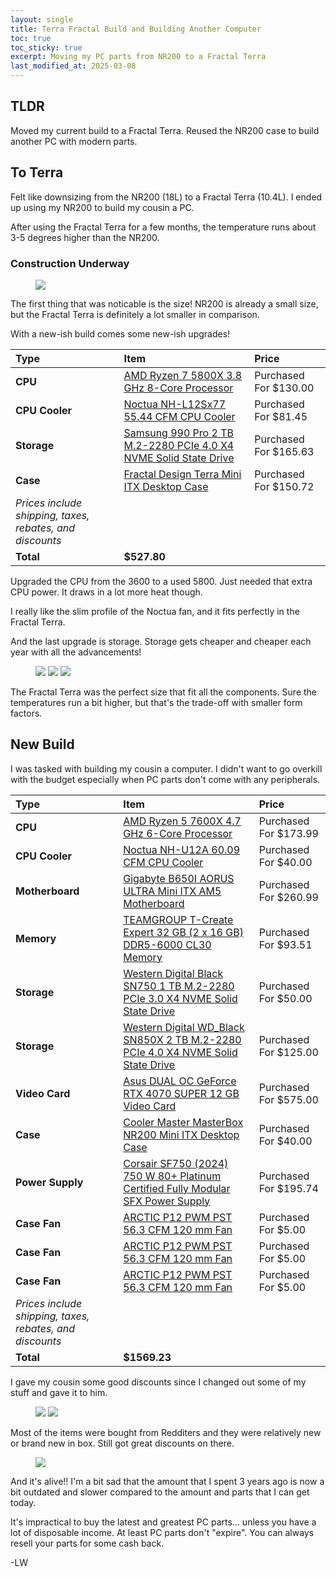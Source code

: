 ```yaml
---
layout: single
title: Terra Fractal Build and Building Another Computer 
toc: true
toc_sticky: true
excerpt: Moving my PC parts from NR200 to a Fractal Terra 
last_modified_at: 2025-03-08
---
```


## TLDR
Moved my current build to a Fractal Terra. Reused the NR200 case to build another PC with modern parts.

## To Terra
Felt like downsizing from the NR200 (18L) to a Fractal Terra (10.4L). 
I ended up using my NR200 to build my cousin a PC. 

After using the Fractal Terra for a few months, the temperature runs about 3-5 degrees higher than the NR200. 

### Construction Underway

<figure>
    <img src="https://u.cubeupload.com/lilwon/sffpc2024071.jpg">
</figure>

The first thing that was noticable is the size! NR200 is already a small
size, but the Fractal Terra is definitely a lot smaller in comparison. 

With a new-ish build comes some new-ish upgrades! 

Type|Item|Price
:----|:----|:----
**CPU** | [AMD Ryzen 7 5800X 3.8 GHz 8-Core Processor](https://pcpartpicker.com/product/qtvqqs/amd-ryzen-7-5800x-38-ghz-8-core-processor-100-100000063wof) | Purchased For $130.00 
**CPU Cooler** | [Noctua NH-L12Sx77 55.44 CFM CPU Cooler](https://pcpartpicker.com/product/2J4Zxr/noctua-nh-l12sx77-5544-cfm-cpu-cooler-nh-l12sx77) | Purchased For $81.45 
**Storage** | [Samsung 990 Pro 2 TB M.2-2280 PCIe 4.0 X4 NVME Solid State Drive](https://pcpartpicker.com/product/34ytt6/samsung-990-pro-2-tb-m2-2280-pcie-40-x4-nvme-solid-state-drive-mz-v9p2t0bw) | Purchased For $165.63 
**Case** | [Fractal Design Terra Mini ITX Desktop Case](https://pcpartpicker.com/product/GrMMnQ/fractal-design-terra-mini-itx-desktop-case-fd-c-ter1n-01) | Purchased For $150.72 
 | *Prices include shipping, taxes, rebates, and discounts* |
 | **Total** | **$527.80**

Upgraded the CPU from the 3600 to a used 5800. Just needed that extra
 CPU power. It draws in a lot more heat though. 

I really like the slim profile of the Noctua fan, and it fits perfectly
in the Fractal Terra. 

And the last upgrade is storage. Storage gets cheaper and cheaper each
year with all the advancements! 

<figure class="third">
    <img src="https://u.cubeupload.com/lilwon/sffpc2024074.jpg">
    <img src="https://u.cubeupload.com/lilwon/sffpc2024077.jpg">
    <img src="https://u.cubeupload.com/lilwon/sffpc2024078.jpg">
</figure>

The Fractal Terra was the perfect size that fit all the components. 
Sure the temperatures run a bit higher, but that's the trade-off 
with smaller form factors. 

## New Build 

I was tasked with building my cousin a computer. I didn't want to go 
overkill with the budget especially when PC parts don't come with
any peripherals.  

Type|Item|Price
:----|:----|:----
**CPU** | [AMD Ryzen 5 7600X 4.7 GHz 6-Core Processor](https://pcpartpicker.com/product/66C48d/amd-ryzen-5-7600x-47-ghz-6-core-processor-100-100000593wof) | Purchased For $173.99 
**CPU Cooler** | [Noctua NH-U12A 60.09 CFM CPU Cooler](https://pcpartpicker.com/product/ZLtQzy/noctua-nh-u12a-6009-cfm-cpu-cooler-nh-u12a) | Purchased For $40.00 
**Motherboard** | [Gigabyte B650I AORUS ULTRA Mini ITX AM5 Motherboard](https://pcpartpicker.com/product/bYytt6/gigabyte-b650i-aorus-ultra-mini-itx-am5-motherboard-b650i-aorus-ultra) | Purchased For $260.99 
**Memory** | [TEAMGROUP T-Create Expert 32 GB (2 x 16 GB) DDR5-6000 CL30 Memory](https://pcpartpicker.com/product/QzP8TW/teamgroup-t-create-expert-32-gb-2-x-16-gb-ddr5-6000-cl30-memory-ctcwd532g6000hc30dc01) | Purchased For $93.51 
**Storage** | [Western Digital Black SN750 1 TB M.2-2280 PCIe 3.0 X4 NVME Solid State Drive](https://pcpartpicker.com/product/QQrmP6/western-digital-wd_black-sn750-1-tb-m2-2280-nvme-solid-state-drive-wds100t3x0c) | Purchased For $50.00 
**Storage** | [Western Digital WD_Black SN850X 2 TB M.2-2280 PCIe 4.0 X4 NVME Solid State Drive](https://pcpartpicker.com/product/crKKHx/western-digital-wd_black-sn850x-2-tb-m2-2280-pcie-40-x4-nvme-solid-state-drive-wds200t2x0e) | Purchased For $125.00 
**Video Card** | [Asus DUAL OC GeForce RTX 4070 SUPER 12 GB Video Card](https://pcpartpicker.com/product/QksV3C/asus-dual-oc-geforce-rtx-4070-super-12-gb-video-card-dual-rtx4070s-o12g-white) | Purchased For $575.00 
**Case** | [Cooler Master MasterBox NR200 Mini ITX Desktop Case](https://pcpartpicker.com/product/r6bCmG/cooler-master-masterbox-nr200-mini-itx-desktop-case-mcb-nr200-wnnn-s00) | Purchased For $40.00 
**Power Supply** | [Corsair SF750 (2024) 750 W 80+ Platinum Certified Fully Modular SFX Power Supply](https://pcpartpicker.com/product/TsTZxr/corsair-sf750-2024-750-w-80-platinum-certified-fully-modular-sfx-power-supply-cp-9020284) | Purchased For $195.74 
**Case Fan** | [ARCTIC P12 PWM PST 56.3 CFM 120 mm Fan](https://pcpartpicker.com/product/68WfrH/arctic-p12-pwm-pst-563-cfm-120-mm-fan-acfan00120a) | Purchased For $5.00 
**Case Fan** | [ARCTIC P12 PWM PST 56.3 CFM 120 mm Fan](https://pcpartpicker.com/product/68WfrH/arctic-p12-pwm-pst-563-cfm-120-mm-fan-acfan00120a) | Purchased For $5.00 
**Case Fan** | [ARCTIC P12 PWM PST 56.3 CFM 120 mm Fan](https://pcpartpicker.com/product/68WfrH/arctic-p12-pwm-pst-563-cfm-120-mm-fan-acfan00120a) | Purchased For $5.00 
 | *Prices include shipping, taxes, rebates, and discounts* |
 | **Total** | **$1569.23**


I gave my cousin some good discounts since I changed out some
of my stuff and gave it to him. 

<figure class="half">
    <img src="https://u.cubeupload.com/lilwon/sffpc2024079.jpg">
    <img src="https://u.cubeupload.com/lilwon/sffpc20240711.jpg">
</figure>

Most of the items were bought from Redditers and they were relatively new or brand new in box. Still got great discounts on there.

<figure>
    <img src="https://u.cubeupload.com/lilwon/sffpc20240712.jpg">
</figure>

And it's alive!! I'm a bit sad that the amount that I spent 
3 years ago is now a bit outdated and slower compared to the amount 
and parts that I can get today. 

It's impractical to buy the latest and greatest PC parts...
unless you have a lot of disposable income. 
At least PC parts don't "expire". You can always resell your parts for 
some cash back.  

-LW 
